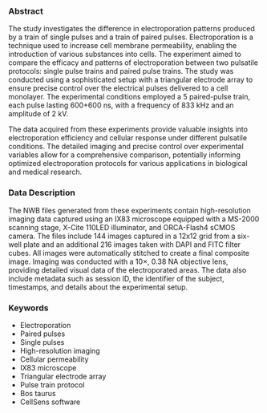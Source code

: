 ### Abstract

The study investigates the difference in electroporation patterns produced by a train of single pulses and a train of paired pulses. Electroporation is a technique used to increase cell membrane permeability, enabling the introduction of various substances into cells. The experiment aimed to compare the efficacy and patterns of electroporation between two pulsatile protocols: single pulse trains and paired pulse trains. The study was conducted using a sophisticated setup with a triangular electrode array to ensure precise control over the electrical pulses delivered to a cell monolayer. The experimental conditions employed a 5 paired-pulse train, each pulse lasting 600+600 ns, with a frequency of 833 kHz and an amplitude of 2 kV.

The data acquired from these experiments provide valuable insights into electroporation efficiency and cellular response under different pulsatile conditions. The detailed imaging and precise control over experimental variables allow for a comprehensive comparison, potentially informing optimized electroporation protocols for various applications in biological and medical research.

### Data Description

The NWB files generated from these experiments contain high-resolution imaging data captured using an IX83 microscope equipped with a MS-2000 scanning stage, X-Cite 110LED illuminator, and ORCA-Flash4 sCMOS camera. The files include 144 images captured in a 12x12 grid from a six-well plate and an additional 216 images taken with DAPI and FITC filter cubes. All images were automatically stitched to create a final composite image. Imaging was conducted with a 10×, 0.38 NA objective lens, providing detailed visual data of the electroporated areas. The data also include metadata such as session ID, the identifier of the subject, timestamps, and details about the experimental setup.

### Keywords

- Electroporation
- Paired pulses
- Single pulses
- High-resolution imaging
- Cellular permeability
- IX83 microscope
- Triangular electrode array
- Pulse train protocol
- Bos taurus
- CellSens software